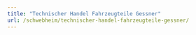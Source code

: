 ```yaml
---
title: "Technischer Handel Fahrzeugteile Gessner"
url: /schwebheim/technischer-handel-fahrzeugteile-gessner/
---
```

